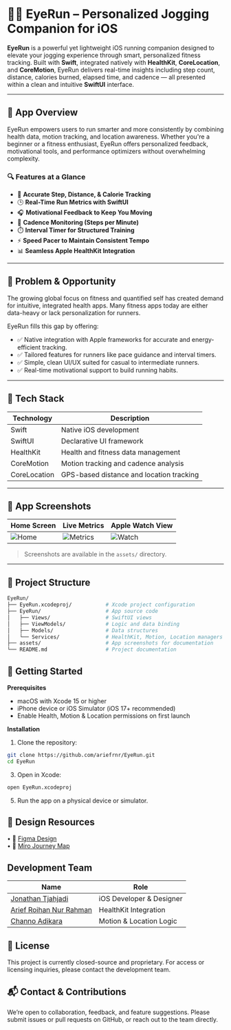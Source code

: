# 🏃‍♂️ EyeRun – Personalized Jogging Companion for iOS

**EyeRun** is a powerful yet lightweight iOS running companion designed to elevate your jogging experience through smart, personalized fitness tracking. Built with **Swift**, integrated natively with **HealthKit**, **CoreLocation**, and **CoreMotion**, EyeRun delivers real-time insights including step count, distance, calories burned, elapsed time, and cadence — all presented within a clean and intuitive **SwiftUI** interface.

---

## 📱 App Overview

EyeRun empowers users to run smarter and more consistently by combining health data, motion tracking, and location awareness. Whether you're a beginner or a fitness enthusiast, EyeRun offers personalized feedback, motivational tools, and performance optimizers without overwhelming complexity.

### 🔍 Features at a Glance

- 📍 **Accurate Step, Distance, & Calorie Tracking**
- 🕒 **Real-Time Run Metrics with SwiftUI**
- 🎧 **Motivational Feedback to Keep You Moving**
- 🏃 **Cadence Monitoring (Steps per Minute)**
- ⏱️ **Interval Timer for Structured Training**
- ⚡ **Speed Pacer to Maintain Consistent Tempo**
- 📊 **Seamless Apple HealthKit Integration**

---

## 🎯 Problem & Opportunity

The growing global focus on fitness and quantified self has created demand for intuitive, integrated health apps. Many fitness apps today are either data-heavy or lack personalization for runners.

EyeRun fills this gap by offering:

- ✅ Native integration with Apple frameworks for accurate and energy-efficient tracking.
- ✅ Tailored features for runners like pace guidance and interval timers.
- ✅ Simple, clean UI/UX suited for casual to intermediate runners.
- ✅ Real-time motivational support to build running habits.

---

## 🔧 Tech Stack

| Technology     | Description                                |
|----------------|--------------------------------------------|
| Swift          | Native iOS development                     |
| SwiftUI        | Declarative UI framework                   |
| HealthKit      | Health and fitness data management         |
| CoreMotion     | Motion tracking and cadence analysis       |
| CoreLocation   | GPS-based distance and location tracking   |

---

## 📸 App Screenshots

| Home Screen               | Live Metrics              | Apple Watch View         |
|---------------------------|---------------------------|---------------------------|
| ![Home](assets/app_home.jpg) | ![Metrics](assets/live_metrics.jpg) | ![Watch](assets/watch_view.jpg) |

> Screenshots are available in the `assets/` directory.

---

## 🧭 Project Structure

```bash
EyeRun/
├── EyeRun.xcodeproj/           # Xcode project configuration
├── EyeRun/                     # App source code
│   ├── Views/                  # SwiftUI views
│   ├── ViewModels/             # Logic and data binding
│   ├── Models/                 # Data structures
│   └── Services/               # HealthKit, Motion, Location managers
├── assets/                     # App screenshots for documentation
└── README.md                   # Project documentation
```

## 🧪 Getting Started

**Prerequisites**
- macOS with Xcode 15 or higher
- iPhone device or iOS Simulator (iOS 17+ recommended)
- Enable Health, Motion & Location permissions on first launch

**Installation**
1. Clone the repository:
```bash
git clone https://github.com/ariefrnr/EyeRun.git
cd EyeRun
```
3. Open in Xcode:
```bash
open EyeRun.xcodeproj
```
5. Run the app on a physical device or simulator.

## 🧠 Design Resources  
• 🎨 [Figma Design](https://www.figma.com/design/0pGzLS5zeJNBH2qyCEMnwf/CC1?node-id=13-34&t=Kycm6mys7jtfybcE-1)  
• 🧭 [Miro Journey Map](https://miro.com/app/board/uXjVIXaHxLo=/?share_link_id=301250632045)

## Development Team
| Name                                         | Role                      |
|----------------------------------------------|---------------------------|
| [Jonathan Tjahjadi](https://github.com/jonathantjahjadi)     | iOS Developer & Designer  |
| [Arief Roihan Nur Rahman](https://github.com/ariefrnr)       | HealthKit Integration     |
| [Channo Adikara](https://github.com/channoadikara)           | Motion & Location Logic   |

## 📄 License
This project is currently closed-source and proprietary. For access or licensing inquiries, please contact the development team.

## 📬 Contact & Contributions
We’re open to collaboration, feedback, and feature suggestions.
Please submit issues or pull requests on GitHub, or reach out to the team directly.
